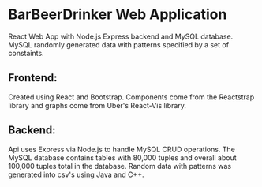 # BarBeerDrinker Web Application
React Web App with Node.js Express backend and MySQL database. MySQL randomly generated data with patterns specified by a set of constaints.

## Frontend:
Created using React and Bootstrap. Components come from the Reactstrap library and graphs come from Uber's React-Vis library.

## Backend:
Api uses Express via Node.js to handle MySQL CRUD operations. The MySQL database contains tables with 80,000 tuples and overall about 100,000 tuples total in the database. Random data with patterns was generated into csv's using Java and C++.
